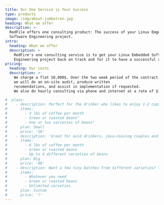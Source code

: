 ```yaml
---
title: Our One Service is Your Success
type: products
image: /img/about-jumbotron.jpg
heading: What we offer
description: >-
  RedFile offers one consulting product: The success of your Linux Emgedded
  Software Engineering project.
intro:
  heading: What we offer
  description: >
    RedFire's one consulting service is to get your Linux Embedded Software
    Engineering project back on track and for it to have a successful conclusion.
pricing:
  heading: Our costs
  description: >-
    We charge a flat 10,000$. Over the two week period of the contract,
    we will do an on-site audit, produce written
    recomendations, and assist in implementation if requested.
    We also do hourly consulting via phone and internet at a rate of $120 per hour, minimum of one hour.

#  plans:
#    - description: Perfect for the drinker who likes to enjoy 1-2 cups per day.
#      items:
#        - 3 lbs of coffee per month
#        - Green or roasted beans"
#        - One or two varieties of beans"
#      plan: Small
#      price: '50'
#    - description: 'Great for avid drinkers, java-nsoving couples and bigger crowds'
#      items:
#        - 6 lbs of coffee per month
#        - Green or roasted beans
#        - Up to 4 different varieties of beans
#      plan: Big
#      price: '80'
#    - description: Want a few tiny batches from different varieties? Try our custom plan
#      items:
#        - Whatever you need
#        - Green or roasted beans
#        - Unlimited varieties
#      plan: Custom
#      price: '?'
---
```

